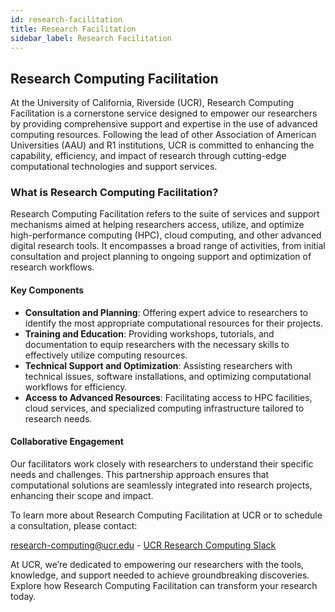 ```yaml
---
id: research-facilitation
title: Research Facilitation
sidebar_label: Research Facilitation
---
```


## Research Computing Facilitation

At the University of California, Riverside (UCR), Research Computing Facilitation is a cornerstone service designed to empower our researchers by providing comprehensive support and expertise in the use of advanced computing resources. Following the lead of other Association of American Universities (AAU) and R1 institutions, UCR is committed to enhancing the capability, efficiency, and impact of research through cutting-edge computational technologies and support services.

### What is Research Computing Facilitation?

Research Computing Facilitation refers to the suite of services and support mechanisms aimed at helping researchers access, utilize, and optimize high-performance computing (HPC), cloud computing, and other advanced digital research tools. It encompasses a broad range of activities, from initial consultation and project planning to ongoing support and optimization of research workflows.

#### Key Components

- **Consultation and Planning**: Offering expert advice to researchers to identify the most appropriate computational resources for their projects.
- **Training and Education**: Providing workshops, tutorials, and documentation to equip researchers with the necessary skills to effectively utilize computing resources.
- **Technical Support and Optimization**: Assisting researchers with technical issues, software installations, and optimizing computational workflows for efficiency.
- **Access to Advanced Resources**: Facilitating access to HPC facilities, cloud services, and specialized computing infrastructure tailored to research needs.

#### Collaborative Engagement

Our facilitators work closely with researchers to understand their specific needs and challenges. This partnership approach ensures that computational solutions are seamlessly integrated into research projects, enhancing their scope and impact.

To learn more about Research Computing Facilitation at UCR or to schedule a consultation, please contact:

[research-computing@ucr.edu](mailto:research-computing@ucr.edu) - [UCR Research Computing Slack](https://ucr-research-compute.slack.com/)

At UCR, we’re dedicated to empowering our researchers with the tools, knowledge, and support needed to achieve groundbreaking discoveries. Explore how Research Computing Facilitation can transform your research today.
